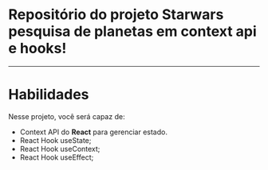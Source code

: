 # Repositório do projeto Starwars pesquisa de planetas em context api e hooks!

---

# Habilidades

Nesse projeto, você será capaz de:

* Context API do **React** para gerenciar estado.
* React Hook useState;
* React Hook useContext;
* React Hook useEffect;
